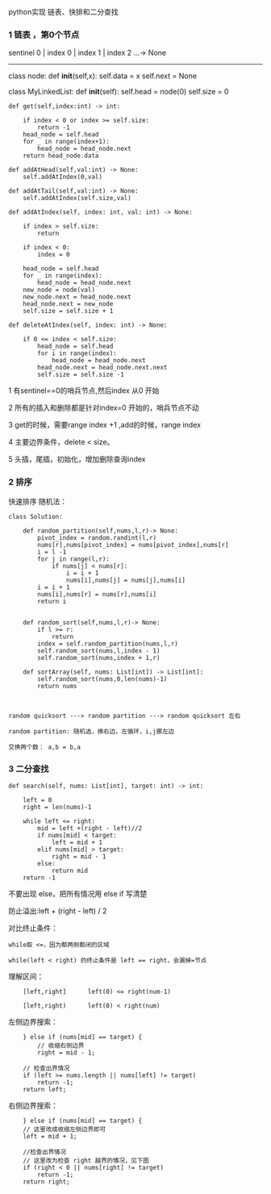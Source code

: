 
python实现 链表、快排和二分查找


### 1  链表 ，第0个节点
 
sentinel 0 | index 0 | index 1 | index 2 ...-> None

------------------------------ 

class node:
    def __init__(self,x):
        self.data = x
        self.next = None

class MyLinkedList:
    def __init__(self):
        self.head = node(0)
        self.size = 0
    
    def get(self,index:int) -> int:
        
        if index < 0 or index >= self.size:
            return -1
        head_node = self.head
        for _ in range(index+1):
            head_node = head_node.next
        return head_node.data
    
    def addAtHead(self,val:int) -> None:
        self.addAtIndex(0,val)
        
    def addAtTail(self,val:int) -> None:
        self.addAtIndex(self.size,val)

    def addAtIndex(self, index: int, val: int) -> None:
        
        if index > self.size:
            return
        
        if index < 0:
            index = 0
        
        head_node = self.head
        for _ in range(index):
            head_node = head_node.next
        new_node = node(val)
        new_node.next = head_node.next
        head_node.next = new_node
        self.size = self.size + 1

    def deleteAtIndex(self, index: int) -> None:
        
        if 0 <= index < self.size:
            head_node = self.head
            for i in range(index):
                head_node = head_node.next
            head_node.next = head_node.next.next
            self.size = self.size -1
        
 
1 有sentinel==0的哨兵节点,然后index 从0 开始

2 所有的插入和删除都是针对index=0 开始的，哨兵节点不动

3 get的时候，需要range index +1 ,add的时候，range index

4 主要边界条件，delete < size。
	
5  头插，尾插，初始化，增加删除查询index

### 2 排序

快速排序 随机法：

	class Solution:
    
		def random_partition(self,nums,l,r)-> None:
			pivot_index = random.randint(l,r)
			nums[r],nums[pivot_index] = nums[pivot_index],nums[r]
			i = l -1 
			for j in range(l,r):
				if nums[j] < nums[r]:
					i = i + 1 
					nums[i],nums[j] = nums[j],nums[i]
			i = i + 1 
			nums[i],nums[r] = nums[r],nums[i]
			return i
			
			
		def random_sort(self,nums,l,r)-> None:
			if l >= r:
				return
			index = self.random_partition(nums,l,r)
			self.random_sort(nums,l,index - 1)
			self.random_sort(nums,index + 1,r)
				
		def sortArray(self, nums: List[int]) -> List[int]:
			self.random_sort(nums,0,len(nums)-1)
			return nums

	

	random quicksort ---> random partition ---> random quicksort 左右
	
	random partition: 随机选，换右边，左循环，i,j挪左边

	交换两个数： a,b = b,a
	

###	3 二分查找
		
	def search(self, nums: List[int], target: int) -> int:
        
        left = 0
        right = len(nums)-1
        
        while left <= right:
            mid = left +(right - left)//2
            if nums[mid] < target:
                left = mid + 1
            elif nums[mid] > target:
                right = mid - 1
            else:
                return mid
        return -1
	
	


不要出现 else，把所有情况用 else if 写清楚

防止溢出:left + (right - left) / 2

对比终止条件：

	while取 <=，因为都两侧都闭的区域

	while(left < right) 的终止条件是 left == right，会漏掉=节点


理解区间：
		
		[left,right]      left(0) <= right(num-1)
		
		[left,right)      left(0) < right(num)

左侧边界搜索：
	
        } else if (nums[mid] == target) {
            // 收缩右侧边界
            right = mid - 1;
					
		// 检查出界情况
		if (left >= nums.length || nums[left] != target)
			return -1;
		return left;

右侧边界搜索：

		} else if (nums[mid] == target) {
		// 这里改成收缩左侧边界即可
		left = mid + 1;

		//检查出界情况
		// 这里改为检查 right 越界的情况，见下图
		if (right < 0 || nums[right] != target)
			return -1;
		return right;
			




